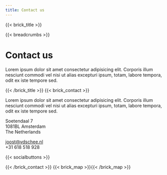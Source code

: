 ```yaml
---
title: Contact us
---
```

{{< brick_title >}}

{{< breadcrumbs >}}

# Contact us

Lorem ipsum dolor sit amet consectetur adipisicing elit. Corporis illum nesciunt commodi vel nisi ut alias excepturi ipsum, totam, labore tempora, odit ex iste tempore sed.

{{< /brick_title >}}
{{< brick_contact >}}

Lorem ipsum dolor sit amet consectetur adipisicing elit. Corporis illum nesciunt commodi vel nisi ut alias excepturi ipsum, totam, labore tempora, odit ex iste tempore sed.

Soetendaal 7  
1081BL Amsterdam  
The Netherlands

joost@vdschee.nl  
+31 618 518 928

{{< socialbuttons >}}

{{< /brick_contact >}}
{{< brick_map >}}{{< /brick_map >}}